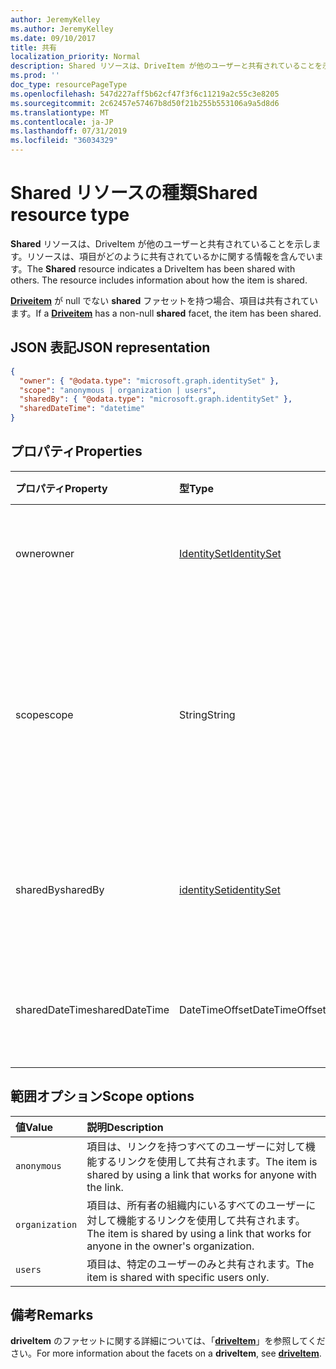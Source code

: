 ```yaml
---
author: JeremyKelley
ms.author: JeremyKelley
ms.date: 09/10/2017
title: 共有
localization_priority: Normal
description: Shared リソースは、DriveItem が他のユーザーと共有されていることを示します。
ms.prod: ''
doc_type: resourcePageType
ms.openlocfilehash: 547d227aff5b62cf47f3f6c11219a2c55c3e8205
ms.sourcegitcommit: 2c62457e57467b8d50f21b255b553106a9a5d8d6
ms.translationtype: MT
ms.contentlocale: ja-JP
ms.lasthandoff: 07/31/2019
ms.locfileid: "36034329"
---
```

# <a name="shared-resource-type"></a><span data-ttu-id="1389b-103">Shared リソースの種類</span><span class="sxs-lookup"><span data-stu-id="1389b-103">Shared resource type</span></span>

<span data-ttu-id="1389b-p101">**Shared** リソースは、DriveItem が他のユーザーと共有されていることを示します。リソースは、項目がどのように共有されているかに関する情報を含んでいます。</span><span class="sxs-lookup"><span data-stu-id="1389b-p101">The **Shared** resource indicates a DriveItem has been shared with others. The resource includes information about how the item is shared.</span></span>

<span data-ttu-id="1389b-106">[**Driveitem**](driveitem.md) が null でない **shared** ファセットを持つ場合、項目は共有されています。</span><span class="sxs-lookup"><span data-stu-id="1389b-106">If a [**Driveitem**](driveitem.md) has a non-null **shared** facet, the item has been shared.</span></span>

## <a name="json-representation"></a><span data-ttu-id="1389b-107">JSON 表記</span><span class="sxs-lookup"><span data-stu-id="1389b-107">JSON representation</span></span>

<!-- {
  "blockType": "resource",
  "@odata.type": "microsoft.graph.shared",
  "optionalProperties": [ "sharedBy", "sharedDateTime" ]
}-->

```json
{
  "owner": { "@odata.type": "microsoft.graph.identitySet" },
  "scope": "anonymous | organization | users",
  "sharedBy": { "@odata.type": "microsoft.graph.identitySet" },
  "sharedDateTime": "datetime"
}
```

## <a name="properties"></a><span data-ttu-id="1389b-108">プロパティ</span><span class="sxs-lookup"><span data-stu-id="1389b-108">Properties</span></span>

| <span data-ttu-id="1389b-109">プロパティ</span><span class="sxs-lookup"><span data-stu-id="1389b-109">Property</span></span>       | <span data-ttu-id="1389b-110">型</span><span class="sxs-lookup"><span data-stu-id="1389b-110">Type</span></span>                          | <span data-ttu-id="1389b-111">説明</span><span class="sxs-lookup"><span data-stu-id="1389b-111">Description</span></span>
| :------------- |:------------------------------|:----------------------------
| <span data-ttu-id="1389b-112">owner</span><span class="sxs-lookup"><span data-stu-id="1389b-112">owner</span></span>          | [<span data-ttu-id="1389b-113">IdentitySet</span><span class="sxs-lookup"><span data-stu-id="1389b-113">IdentitySet</span></span>](identityset.md) | <span data-ttu-id="1389b-p102">共有項目の所有者の ID。読み取り専用。</span><span class="sxs-lookup"><span data-stu-id="1389b-p102">The identity of the owner of the shared item. Read-only.</span></span>
| <span data-ttu-id="1389b-116">scope</span><span class="sxs-lookup"><span data-stu-id="1389b-116">scope</span></span>          | <span data-ttu-id="1389b-117">String</span><span class="sxs-lookup"><span data-stu-id="1389b-117">String</span></span>                        | <span data-ttu-id="1389b-p103">`anonymous`、`organization`、や `users` など、項目がどのように共有されているかのスコープを示します。 読み取り専用。</span><span class="sxs-lookup"><span data-stu-id="1389b-p103">Indicates the scope of how the item is shared: `anonymous`, `organization`, or `users`. Read-only.</span></span>
| <span data-ttu-id="1389b-120">sharedBy</span><span class="sxs-lookup"><span data-stu-id="1389b-120">sharedBy</span></span>       | [<span data-ttu-id="1389b-121">identitySet</span><span class="sxs-lookup"><span data-stu-id="1389b-121">identitySet</span></span>](identityset.md) | <span data-ttu-id="1389b-p104">項目を共有するユーザーの ID。読み取り専用です。</span><span class="sxs-lookup"><span data-stu-id="1389b-p104">The identity of the user who shared the item. Read-only.</span></span>
| <span data-ttu-id="1389b-124">sharedDateTime</span><span class="sxs-lookup"><span data-stu-id="1389b-124">sharedDateTime</span></span> | <span data-ttu-id="1389b-125">DateTimeOffset</span><span class="sxs-lookup"><span data-stu-id="1389b-125">DateTimeOffset</span></span>                | <span data-ttu-id="1389b-p105">項目が共有された UTC 日時。読み取り専用です。</span><span class="sxs-lookup"><span data-stu-id="1389b-p105">The UTC date and time when the item was shared. Read-only.</span></span>

## <a name="scope-options"></a><span data-ttu-id="1389b-128">範囲オプション</span><span class="sxs-lookup"><span data-stu-id="1389b-128">Scope options</span></span>

| <span data-ttu-id="1389b-129">値</span><span class="sxs-lookup"><span data-stu-id="1389b-129">Value</span></span>          | <span data-ttu-id="1389b-130">説明</span><span class="sxs-lookup"><span data-stu-id="1389b-130">Description</span></span>                                                                           |
|:---------------|:--------------------------------------------------------------------------------------|
| `anonymous`    | <span data-ttu-id="1389b-131">項目は、リンクを持つすべてのユーザーに対して機能するリンクを使用して共有されます。</span><span class="sxs-lookup"><span data-stu-id="1389b-131">The item is shared by using a link that works for anyone with the link.</span></span>               |
| `organization` | <span data-ttu-id="1389b-132">項目は、所有者の組織内にいるすべてのユーザーに対して機能するリンクを使用して共有されます。</span><span class="sxs-lookup"><span data-stu-id="1389b-132">The item is shared by using a link that works for anyone in the owner's organization.</span></span> |
| `users`        | <span data-ttu-id="1389b-133">項目は、特定のユーザーのみと共有されます。</span><span class="sxs-lookup"><span data-stu-id="1389b-133">The item is shared with specific users only.</span></span>                                          |

## <a name="remarks"></a><span data-ttu-id="1389b-134">備考</span><span class="sxs-lookup"><span data-stu-id="1389b-134">Remarks</span></span>

<span data-ttu-id="1389b-135">**driveItem** のファセットに関する詳細については、「[**driveItem**](driveitem.md)」を参照してください。</span><span class="sxs-lookup"><span data-stu-id="1389b-135">For more information about the facets on a **driveItem**, see [**driveItem**](driveitem.md).</span></span>

<!-- {
  "type": "#page.annotation",
  "description": "The shared facet provides info about shared items.",
  "keywords": "shared,share,item,facet,onedrive",
  "section": "documentation",
  "suppressions": [
    "Warning: /api-reference/v1.0/resources/shared.md:
      Found potential enums in resource example that weren't defined in a table:(anonymous,organization,users) are in resource, but () are in table"
  ],
  "tocPath": "Facets/Shared"
} -->
